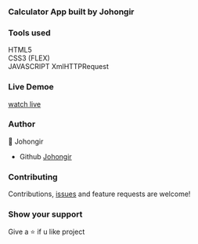 ### Calculator App built by Johongir

### Tools used
HTML5\
CSS3 (FLEX)\
JAVASCRIPT
XmlHTTPRequest


### Live Demoe
[watch live](https://johongirr.github.io/hangman/)


### Author
:man: Johongir 
* Github [Johongir](https://github.com/Johongirr)
 

### Contributing
Contributions, [issues](https://github.com/Johongirr/calculator/issues) and feature requests are welcome!


### Show your support
Give a :star: if u like project
